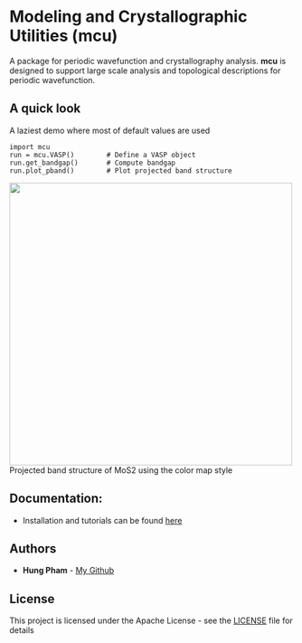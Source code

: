 # Modeling and Crystallographic Utilities (mcu)
A package for periodic wavefunction and crystallography analysis. **mcu** is designed to support large scale analysis and topological descriptions for periodic wavefunction.

## A quick look
A laziest demo where most of default values are used

```
import mcu
run = mcu.VASP()        # Define a VASP object
run.get_bandgap()       # Compute bandgap
run.plot_pband()        # Plot projected band structure
```

<img src="https://github.com/hungpham2017/mcu/blob/master/docs/image/MoS2.png" width="500" align="middle">
Projected band structure of MoS2 using the color map style

## Documentation:
-  Installation and tutorials can be found [here](https://hungpham2017.github.io/mcu)

## Authors
- **Hung Pham** - [My Github](https://github.com/hungpham2017)

## License
This project is licensed under the Apache License - see the [LICENSE](LICENSE) file for details